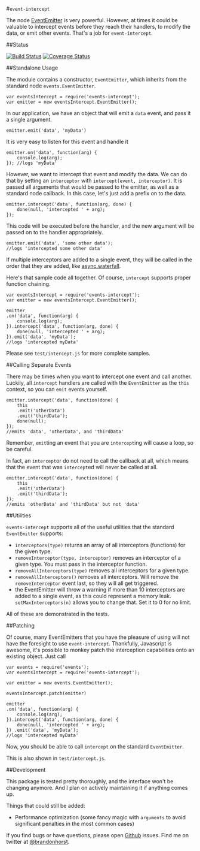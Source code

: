 #`event-intercept`

The node [EventEmitter](http://nodejs.org/api/events.html) is very powerful. However, at times it could be valuable to intercept events before they reach their handlers, to modify the data, or emit other events. That's a job for `event-intercept`.

##Status

[![Build Status](https://travis-ci.org/brandonhorst/events-intercept.svg?branch=master)](https://travis-ci.org/brandonhorst/events-intercept)
[![Coverage Status](https://coveralls.io/repos/brandonhorst/events-intercept/badge.png?branch=master)](https://coveralls.io/r/brandonhorst/events-intercept?branch=master)

##Standalone Usage

The module contains a constructor, `EventEmitter`, which inherits from the standard node `events.EventEmitter`.

	var eventsIntercept = require('events-intercept');
	var emitter = new eventsIntercept.EventEmitter();

In our application, we have an object that will emit a `data` event, and pass it a single argument.

	emitter.emit('data', 'myData')

It is very easy to listen for this event and handle it

	emitter.on('data', function(arg) {
		console.log(arg); 
	}); //logs 'myData'

However, we want to intercept that event and modify the data. We can do that by setting an `interceptor` with `intercept(event, interceptor)`. It is passed all arguments that would be passed to the emitter, as well as a standard node callback. In this case, let's just add a prefix on to the data.

	emitter.intercept('data', function(arg, done) {
		done(null, 'intercepted ' + arg);
	});

This code will be executed before the handler, and the new argument will be passed on to the handler appropriately.

	emitter.emit('data', 'some other data');
	//logs 'intercepted some other data'

If multiple interceptors are added to a single event, they will be called in the order that they are added, like [async.waterfall](https://github.com/caolan/async#waterfall).

Here's that sample code all together. Of course, `intercept` supports proper function chaining.

	var eventsIntercept = require('events-intercept');
	var emitter = new eventsIntercept.EventEmitter();

	emitter
	.on('data', function(arg) {
		console.log(arg); 
	}).intercept('data', function(arg, done) {
		done(null, 'intercepted ' + arg);
	}).emit('data', 'myData');
	//logs 'intercepted myData'

Please see `test/intercept.js` for more complete samples.

##Calling Separate Events

There may be times when you want to intercept one event and call another. Luckily, all `intercept` handlers are called with the `EventEmitter` as the `this` context, so you can `emit` events yourself.

	emitter.intercept('data', function(done) {
		this
		.emit('otherData')
		.emit('thirdData');
		done(null);
	});
	//emits 'data', 'otherData', and 'thirdData'

Remember, `emit`ting an event that you are `intercept`ing will cause a loop, so be careful.

In fact, an `intercept`or do not need to call the callback at all, which means that the event that was `intercept`ed will never be called at all.

	
	emitter.intercept('data', function(done) {
		this
		.emit('otherData')
		.emit('thirdData');
	});
	//emits 'otherData' and 'thirdData' but not 'data'

##Utilities

`events-intercept` supports all of the useful utilities that the standard `EventEmitter` supports:

* `interceptors(type)` returns an array of all interceptors (functions) for the given type.
* `removeInterceptor(type, interceptor)` removes an interceptor of a given type. You must pass in the interceptor function.
* `removeAllInterceptors(type)` removes all interceptors for a given type.
* `removeAllInterceptors()` removes all interceptors. Will remove the `removeInterceptor` event last, so they will all get triggered.
* the EventEmitter will throw a warning if more than 10 interceptors are added to a single event, as this could represent a memory leak. `setMaxInterceptors(n)` allows you to change that. Set it to 0 for no limit.

All of these are demonstrated in the tests.

##Patching

Of course, many EventEmitters that you have the pleasure of using will not have the foresight to use `event-intercept`. Thankfully, Javascript is awesome, it's possible to monkey patch the interception capabilities onto an existing object. Just call

	var events = require('events');
	var eventsIntercept = require('events-intercept');

	var emitter = new events.EventEmitter();

	eventsIntercept.patch(emitter)

	emitter
	.on('data', function(arg) {
		console.log(arg); 
	}).intercept('data', function(arg, done) {
		done(null, 'intercepted ' + arg);
	}) .emit('data', 'myData');
	//logs 'intercepted myData'

Now, you should be able to call `intercept` on the standard `EventEmitter`.

This is also shown in `test/intercept.js`.

##Development

This package is tested pretty thoroughly, and the interface won't be changing anymore. And I plan on actively maintaining it if anything comes up.

Things that could still be added:

* Performance optimization (some fancy magic with `arguments` to avoid significant penalties in the most common cases)

If you find bugs or have questions, please open [Github](https://github.com/brandonhorst/events-intercept) issues. Find me on twitter at [@brandonhorst](https://twitter.com/brandonhorst).
